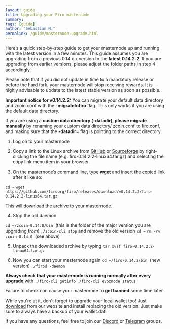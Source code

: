 ```yaml
---
layout: guide
title: Upgrading your Firo masternode
summary: 
tags: [guide]
author: "Sebastian M."
permalink: /guide/masternode-upgrade.html
---
```

Here’s a quick step-by-step guide to get your masternode up and running with the latest version in a few minutes. This guide assumes you are upgrading from a previous 0.14.x.x version to the **latest 0.14.2.2**. If you are upgrading from earlier versions, please adjust the folder paths in step 4 accordingly. 

Please note that if you did not update in time to a mandatory release or before the hard fork, your masternode will stop receiving rewards. It is highly advisable to update to the latest stable version as soon as possible.

**Important notice for v0.14.2.2:** You can migrate your default data directory and zcoin.conf with the **-migratetofiro** flag. This only works if you are using the default data directory.

If you are using a **custom data directory (-datadir), please migrate manually** by renaming your custom data directory/ zcoin.conf to firo.conf, and making sure that the **-datadir=** flag is pointing to the correct directory.

1.  Log on to your masternode

2.  Copy a link to the Linux archive from [GitHub](https://github.com/firoorg/firo/releases/latest) or [Sourceforge](https://sourceforge.net/projects/firoorg/files/) by right-clicking the file name (e.g. firo-0.14.2.2-linux64.tar.gz) and selecting the copy link menu item in your browser.

3.  On the masternode’s command line, type **wget** and insert the copied link after it like so: 

`cd ~`
`wget https://github.com/firoorg/firo/releases/download/v0.14.2.2/firo-0.14.2.2-linux64.tar.gz` 

This will download the archive to your masternode.

4.  Stop the old daemon 

`cd ~/zcoin-0.14.0/bin` 
(this is the folder of the major version you are upgrading _from_) 
`./zcoin-cli stop` 
and remove the old version 
`cd ~` 
`rm -rv zcoin-0.14.0` 
(see above)

5.  Unpack the downloaded archive by typing 
`tar xvzf firo-0.14.2.2-linux64.tar.gz`

6.  Now you can start your masternode again 
`cd ~/firo-0.14.2/bin` 
(new version) 
`./firod -daemon`

**Always check that your masternode is running normally after every upgrade** with 
`./firo-cli getinfo`
`./firo-cli evoznode status`

Failure to check can cause your masternode to **get banned** some time later.

While you're at it, don't forget to upgrade your local wallet too! Just [download](https://firo.org/get-firo/download/) from our website and install replacing the old version. Just make sure to always have a backup of your wallet.dat! 

If you have any questions, feel free to join our [Discord](https://discordapp.com/invite/4FjnQ2q) or [Telegram](https://t.me/firoproject) groups.